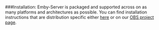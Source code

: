###Installation:
Emby-Server is packaged and supported across on as many platforms and architectures as possible. You can find installation instructions that are distribution specific either [here](/Installation) or on our [OBS project page](https://software.opensuse.org/download.html?project=home%3Aemby&package=emby-server).